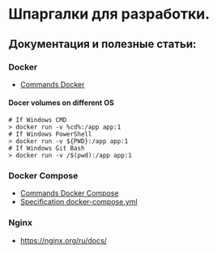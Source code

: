 # Шпаргалки для разработки.

## Документация и полезные статьи:

### Docker
* [Commands Docker](https://docs.docker.com/engine/reference/run/)

#### Docer volumes on different OS

```
# If Windows CMD
> docker run -v %cd%:/app app:1
# If Windows PowerShell
> docker run -v ${PWD}:/app app:1
# If Windows Git Bash
> docker run -v /$(pwd):/app app:1
```

### Docker Compose
* [Commands Docker Compose](https://docs.docker.com/compose/reference/)
* [Specification docker-compose.yml](https://docs.docker.com/compose/compose-file/)

### Nginx
* https://nginx.org/ru/docs/
